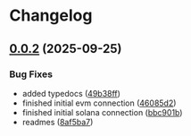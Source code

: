 # Changelog

## [0.0.2](https://github.com/TuwaIO/satellite-connect/compare/satellite-evm-v0.0.1...satellite-evm-v0.0.2) (2025-09-25)


### Bug Fixes

* added typedocs ([49b38ff](https://github.com/TuwaIO/satellite-connect/commit/49b38ffcdc75724c7917425f1ae5bfff12102201))
* finished initial evm connection ([46085d2](https://github.com/TuwaIO/satellite-connect/commit/46085d28e0b4ff146f6da7e03a614830032927cd))
* finished initial solana connection ([bbc901b](https://github.com/TuwaIO/satellite-connect/commit/bbc901b8bff3563e4096dc064e78e33cabbe6cb0))
* readmes ([8af5ba7](https://github.com/TuwaIO/satellite-connect/commit/8af5ba76f248b2d5386322999904d21ced4220f4))
